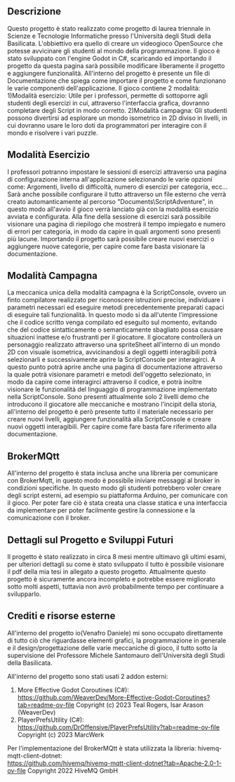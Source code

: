 ## Descrizione

Questo progetto è stato realizzato come progetto di laurea triennale in Scienze e Tecnologie Informatiche presso l'Università degli Studi della Basilicata. L'obbiettivo era quello di creare un videogioco OpenSource che 
potesse avvicinare gli studenti al mondo della programmazione. Il gioco è stato sviluppato con l'engine Godot in C#, scaricando ed importando il progetto da questa pagina sarà possibile modificare liberamente il progetto e aggiungere funzionalità.
All'interno del progetto è presente un file di Documentazione che spiega come importare il progetto e come funzionano le varie componenti dell'applicazione.
Il gioco contiene 2 modalità: 
  1)Modalità esercizio: Utile per i professori, permette di sottoporre agli studenti degli esercizi in cui, attraverso l'interfaccia grafica, dovranno completare degli Script in modo corretto.
  2)Modalità campagna: Gli studenti possono divertirsi ad esplorare un mondo isometrico in 2D diviso in livelli, in cui dovranno usare le loro doti da programmatori per interagire con il mondo e risolvere i vari puzzle.

## Modalità Esercizio

I professori potranno impostare le sessioni di esercizi attraverso una pagina di configurazione interna all'applicazione selezionando le varie opzioni come: Argomenti, livello di difficoltà, numero di esercizi per categoria, ecc...
Sarà anche possibile configurare il tutto attraverso un file esterno che verrà creato automanticamente al percorso "Documents\ScriptAdventure\", in questo modo all'avvio il gioco verrà lanciato già con la modalità esercizio avviata e configurata.
Alla fine della sessione di esercizi sarà possibile visionare una pagina di riepilogo che mostrerà il tempo impiegato e numero di errori per categoria, in modo da capire in quali argomenti sono presenti più lacune. 
Importando il progetto sarà possibile creare nuovi esercizi o aggiungere nuove categorie, per capire come fare basta visionare la documentazione.

## Modalità Campagna

La meccanica unica della modalità campagna è la ScriptConsole, ovvero un finto compilatore realizzato per riconoscere istruzioni precise, individuare i parametri necessari ed eseguire metodi precedentemente preparati capaci di eseguire tali funzionalità.
In questo modo si da all'utente l'impressione che il codice scritto venga compilato ed eseguito sul momento, evitando che del codice sintatticamente o semanticamente sbagliato possa causare situazioni inattese e/o frustranti per il giocatore.
Il giocatore controllerà un personaggio realizzato attraverso una spriteSheet all'interno di un mondo 2D con visuale isometrica, avvicinandosi a degli oggetti interagibili potrà selezionarli e successivamente aprire la ScriptConsole per interagirci.
A questo punto potrà aprire anche una pagina di documentazione attraverso la quale potrà visionare parametri e metodi dell'oggetto selezionato, in modo da capire come interagirci attraverso il codice, e potrà inoltre visionare le funzionalità del linguaggio di 
programmazione implementato nella ScriptConsole.
Sono presenti attualmente solo 2 livelli demo che introducono il giocatore alle meccaniche e mostrano l'incipit della storia, all'interno del progetto è però presente tutto il materiale necessario per creare nuovi livelli, aggiungere funzionalità alla ScriptConsole 
e creare nuovi oggetti interagibili. Per capire come fare basta fare riferimento alla documentazione.

## BrokerMQtt

All'interno del progetto è stata inclusa anche una libreria per comunicare con BrokerMqtt, in questo modo è possibile iniviare messaggi al broker in condizioni specifiche. In questo modo gli studenti potrebbero voler creare degli script esterni, ad esempio su 
piattaforma Arduino, per comunicare con il gioco. Per poter fare ciò è stata creata una classe statica e una interfaccia da implementare per poter facilmente gestire la connessione e la comunicazione con il broker.

## Dettagli sul Progetto e Sviluppi Futuri

Il progetto è stato realizzato in circa 8 mesi mentre ultimavo gli ultimi esami, per ulteriori dettagli su come è stato sviluppato il tutto è possibile visionare il pdf della mia tesi in allegato a questo progetto.
Attualmente questo progetto è sicuramente ancora incompleto e potrebbe essere migliorato sotto molti aspetti, tuttavia non avrò probabilmente tempo per continuare a svilupparlo. 

## Crediti e risorse esterne

All'interno del progetto io(Venafro Daniele) mi sono occupato direttamente di tutto ciò che riguardasse elementi grafici, la programmazione in generale e il design/progettazione delle varie meccaniche di gioco, 
il tutto sotto la supervisione del Professore Michele Santomauro dell'Università degli Studi della Basilicata.

All'interno del progetto sono stati usati 2 addon esterni:
  1) More Effective Godot Coroutines (C#):
     https://github.com/WeaverDev/More-Effective-Godot-Coroutines?tab=readme-ov-file                      Copyright (c) 2023 Teal Rogers, Isar Arason (WeaverDev)
  2) PlayerPrefsUtility (C#):
     https://github.com/DrOffensive/PlayerPrefsUtility?tab=readme-ov-file                                 Copyright (c) 2023 MarcWerk
     
Per l'implementazione del BrokerMQtt è stata utilizzata la libreria:
  hivemq-mqtt-client-dotnet:                
  https://github.com/hivemq/hivemq-mqtt-client-dotnet?tab=Apache-2.0-1-ov-file                            Copyright 2022 HiveMQ GmbH   
